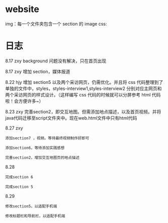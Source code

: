 # website

img：每一个文件夹包含一个 section 的 image
css:

# 日志

8.17 zxy background 问题没有解决，只在首页出现

8.17 zxy 增加 section，媒体报道

8.22 hjy 增加 section5 以及两个采访网页，仍需优化。并且将 css 代码整理到了单独的文件中，styles，styles-interview1,styles-interview2 分别对应主网页和两个采访网页的样式设计。（这样编写 css 代码的时候就可以分屏参考 html 代码啦！会方便许多~）

8.23 zxy 完善section2，即交互地图。但需添加地点描述，以及首页视频。并将java代码迁移至script文件夹中。现在web.html文件中只有html代码

8.27 zxy

    添加section7 ，视频。等待最终视频制作好即可
    
    添加section6，等待添加实践感想
     
    完善section2，增加交互地图页的地点描述

8.28

    完成section 6

    完成section 5

8.29
    
    修改section5，以适配手机端

    修改标题栏和导航栏，以适配手机端